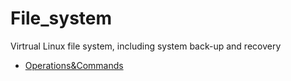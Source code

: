 # File_system
Virtrual Linux file system, including system back-up and recovery  
* [Operations&Commands](Operations%20and%20commands.md)
